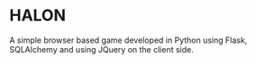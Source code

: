 HALON
=====

A simple browser based game developed in Python using Flask, SQLAlchemy and using JQuery on the client side.
